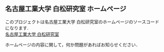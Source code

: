名古屋工業大学 白松研究室 ホームページ
---

このプロジェクトは名古屋工業大学 白松研究室のホームページのソースコードになります.  
[名古屋工業大学 白松研究室](www.srmt.nitech.ac.jp)  

ホームページの内容に関して，何か問題があればお知らせください．